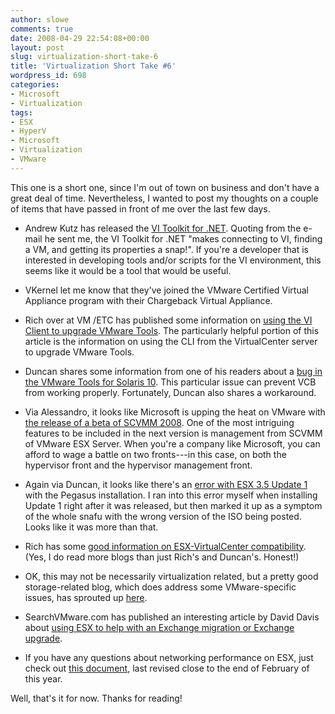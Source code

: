```yaml
---
author: slowe
comments: true
date: 2008-04-29 22:54:08+00:00
layout: post
slug: virtualization-short-take-6
title: 'Virtualization Short Take #6'
wordpress_id: 698
categories:
- Microsoft
- Virtualization
tags:
- ESX
- HyperV
- Microsoft
- Virtualization
- VMware
---
```


This one is a short one, since I'm out of town on business and don't have a great deal of time. Nevertheless, I wanted to post my thoughts on a couple of items that have passed in front of me over the last few days.

* Andrew Kutz has released the [VI Toolkit for .NET](http://code.lostcreations.com/wiki/vmware/vitoolkitfordotnet). Quoting from the e-mail he sent me, the VI Toolkit for .NET "makes connecting to VI, finding a VM, and getting its properties a snap!". If you're a developer that is interested in developing tools and/or scripts for the VI environment, this seems like it would be a tool that would be useful.

* VKernel let me know that they've joined the VMware Certified Virtual Appliance program with their Chargeback Virtual Appliance.

* Rich over at VM /ETC has published some information on [using the VI Client to upgrade VMware Tools](http://vmetc.com/2008/04/29/use-the-vi-client-to-bulk-upgrade-vm-tools/). The particularly helpful portion of this article is the information on using the CLI from the VirtualCenter server to upgrade VMware Tools.

* Duncan shares some information from one of his readers about a [bug in the VMware Tools for Solaris 10](http://www.yellow-bricks.com/2008/04/29/vcb-and-solaris-32-bit-vms/). This particular issue can prevent VCB from working properly. Fortunately, Duncan also shares a workaround.

* Via Alessandro, it looks like Microsoft is upping the heat on VMware with [the release of a beta of SCVMM 2008](http://www.virtualization.info/2008/04/microsoft-opens-scvmm-2008-beta-manages.html). One of the most intriguing features to be included in the next version is management from SCVMM of VMware ESX Server. When you're a company like Microsoft, you can afford to wage a battle on two fronts---in this case, on both the hypervisor front and the hypervisor management front.

* Again via Duncan, it looks like there's an [error with ESX 3.5 Update 1](http://www.yellow-bricks.com/2008/04/28/pegasus-error-after-installing-esx-35-update-1/) with the Pegasus installation. I ran into this error myself when installing Update 1 right after it was released, but then marked it up as a symptom of the whole snafu with the wrong version of the ISO being posted. Looks like it was more than that.

* Rich has some [good information on ESX-VirtualCenter compatibility](http://vmetc.com/2008/04/28/determine-esx-and-virtualcenter-version-compatibility/). (Yes, I do read more blogs than just Rich's and Duncan's. Honest!)

* OK, this may not be necessarily virtualization related, but a pretty good storage-related blog, which does address some VMware-specific issues, has sprouted up [here](http://21stcenturystorage.cebis.net/).

* SearchVMware.com has published an interesting article by David Davis about [using ESX to help with an Exchange migration or Exchange upgrade](http://searchvmware.techtarget.com/tip/0,289483,sid179_gci1310729,00.html?track=NL-923&ad=635967&asrc=EM_NLN_3523276&uid=1425534).

* If you have any questions about networking performance on ESX, just check out [this document](http://www.vmware.com/resources/techresources/1041?elq=32D28E76B9154C9AA242D21F81277A72), last revised close to the end of February of this year.

Well, that's it for now. Thanks for reading!

